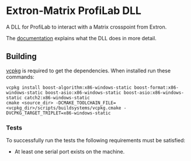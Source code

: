# Extron-Matrix ProfiLab DLL

A DLL for ProfiLab to interact with a Matrix crosspoint from Extron.

The [documentation](docs/Documentation.md) explains what the DLL does in more detail.

## Building

[vcpkg](https://github.com/Microsoft/vcpkg) is required to get the dependencies. When installed run these commands:

	vcpkg install boost-algorithm:x86-windows-static boost-format:x86-windows-static boost-asio:x86-windows-static boost-asio:x86-windows-static catch2:x86-windows-static
	cmake <source_dir> -DCMAKE_TOOLCHAIN_FILE=<vcpkg_dir>/scripts/buildsystems/vcpkg.cmake -DVCPKG_TARGET_TRIPLET=x86-windows-static

### Tests

To successfully run the tests the following requirements must be satisfied:

* At least one serial port exists on the machine.
